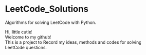 # LeetCode_Solutions
Algorithms for solving LeetCode with Python.

Hi, little cutie!  
Welcome to my github!  
This is a project to Record my ideas, methods and codes for solving LeetCode questions.  
